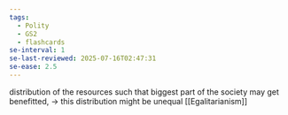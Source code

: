 ```yaml
---
tags:
  - Polity
  - GS2
  - flashcards
se-interval: 1
se-last-reviewed: 2025-07-16T02:47:31
se-ease: 2.5
---
```

distribution of the resources such that biggest part of the society may get benefitted, -> this distribution might be unequal
[[Egalitarianism]]
